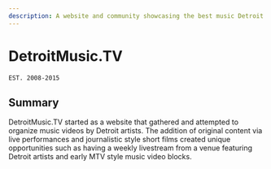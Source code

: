```yaml
---
description: A website and community showcasing the best music Detroit has to offer.
---
```


# DetroitMusic.TV

`EST. 2008-2015`

## Summary

DetroitMusic.TV started as a website that gathered and attempted to organize music videos by Detroit artists. The addition of original content via live performances and journalistic style short films created unique opportunities such as having a weekly livestream from a venue featuring Detroit artists and early MTV style music video blocks.

